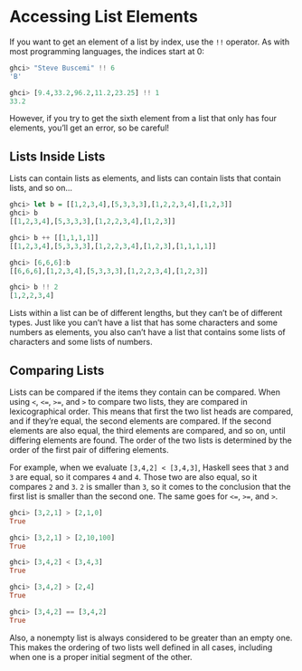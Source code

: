 
# Accessing List Elements

If you want to get an element of a list by index, use the `!!` operator. As with most programming languages, the indices start at 0:

```haskell
ghci> "Steve Buscemi" !! 6
'B'

ghci> [9.4,33.2,96.2,11.2,23.25] !! 1
33.2
```

However, if you try to get the sixth element from a list that only has four elements, you’ll get an error, so be careful!

## Lists Inside Lists

Lists can contain lists as elements, and lists can contain lists that contain lists, and so on...

```haskell
ghci> let b = [[1,2,3,4],[5,3,3,3],[1,2,2,3,4],[1,2,3]]
ghci> b
[[1,2,3,4],[5,3,3,3],[1,2,2,3,4],[1,2,3]]

ghci> b ++ [[1,1,1,1]]
[[1,2,3,4],[5,3,3,3],[1,2,2,3,4],[1,2,3],[1,1,1,1]]

ghci> [6,6,6]:b
[[6,6,6],[1,2,3,4],[5,3,3,3],[1,2,2,3,4],[1,2,3]]

ghci> b !! 2
[1,2,2,3,4]
```

Lists within a list can be of different lengths, but they can’t be of different types. Just like you can’t have a list that has some characters and some numbers as elements, you also can’t have a list that contains some lists of characters and some lists of numbers.

## Comparing Lists

Lists can be compared if the items they contain can be compared. When using `<`, `<=`, `>=`, and `>` to compare two lists, they are compared in lexicographical order. This means that first the two list heads are compared, and if they’re equal, the second elements are compared. If the second elements are also equal, the third elements are compared, and so on, until differing elements are found. The order of the two lists is determined by the order of the first pair of differing elements.

For example, when we evaluate `[3,4,2] < [3,4,3]`, Haskell sees that `3` and `3` are equal, so it compares `4` and `4`. Those two are also equal, so it compares `2` and `3`. `2` is smaller than `3`, so it comes to the conclusion that the first list is smaller than the second one. The same goes for `<=`, `>=`, and `>`.

```haskell
ghci> [3,2,1] > [2,1,0]
True

ghci> [3,2,1] > [2,10,100]
True

ghci> [3,4,2] < [3,4,3]
True

ghci> [3,4,2] > [2,4]
True

ghci> [3,4,2] == [3,4,2]
True
```

Also, a nonempty list is always considered to be greater than an empty one. This makes the ordering of two lists well defined in all cases, including when one is a proper initial segment of the other.